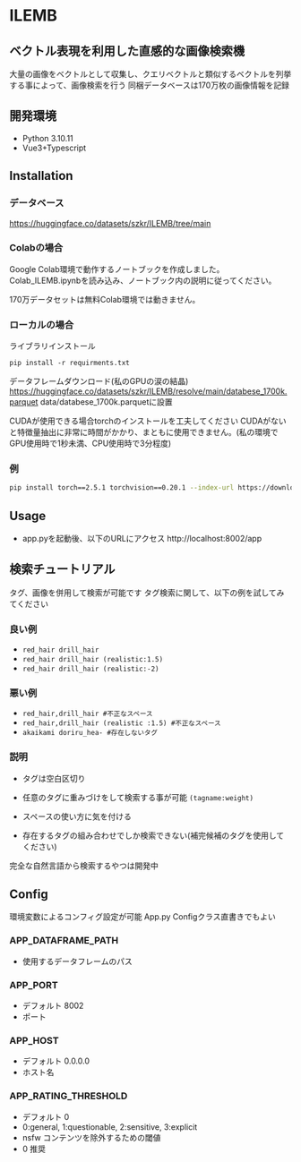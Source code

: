 # ILEMB
## ベクトル表現を利用した直感的な画像検索機
大量の画像をベクトルとして収集し、クエリベクトルと類似するベクトルを列挙する事によって、画像検索を行う
同梱データベースは170万枚の画像情報を記録

## 開発環境
- Python 3.10.11
- Vue3+Typescript

## Installation
### データベース
https://huggingface.co/datasets/szkr/ILEMB/tree/main

### Colabの場合
Google Colab環境で動作するノートブックを作成しました。
Colab_ILEMB.ipynbを読み込み、ノートブック内の説明に従ってください。

170万データセットは無料Colab環境では動きません。


### ローカルの場合
ライブラリインストール
```txt
pip install -r requirments.txt
```
データフレームダウンロード(私のGPUの涙の結晶)
https://huggingface.co/datasets/szkr/ILEMB/resolve/main/databese_1700k.parquet
data/databese_1700k.parquetに設置

CUDAが使用できる場合torchのインストールを工夫してください
CUDAがないと特徴量抽出に非常に時間がかかり、まともに使用できません。(私の環境でGPU使用時で1秒未満、CPU使用時で3分程度)
### 例
```bash
pip install torch==2.5.1 torchvision==0.20.1 --index-url https://download.pytorch.org/whl/cu118
```

## Usage
- app.pyを起動後、以下のURLにアクセス
http://localhost:8002/app

## 検索チュートリアル
タグ、画像を併用して検索が可能です
タグ検索に関して、以下の例を試してみてください
### 良い例
- ```red_hair drill_hair```
- ```red_hair drill_hair (realistic:1.5)```
- ```red_hair drill_hair (realistic:-2)```
### 悪い例
- ```red_hair,drill_hair #不正なスペース```
- ```red_hair,drill_hair (realistic :1.5) #不正なスペース```
- ```akaikami doriru_hea- #存在しないタグ```

### 説明
- タグは空白区切り
- 任意のタグに重みづけをして検索する事が可能
```(tagname:weight)```

- スペースの使い方に気を付ける
- 存在するタグの組み合わせでしか検索できない(補完候補のタグを使用してください)

完全な自然言語から検索するやつは開発中

## Config
環境変数によるコンフィグ設定が可能
App.py Configクラス直書きでもよい

### APP_DATAFRAME_PATH
- 使用するデータフレームのパス

### APP_PORT
- デフォルト 8002
- ポート

### APP_HOST
- デフォルト 0.0.0.0
- ホスト名

### APP_RATING_THRESHOLD
- デフォルト 0
- 0:general, 1:questionable, 2:sensitive, 3:explicit
- nsfw コンテンツを除外するための閾値
- 0 推奨